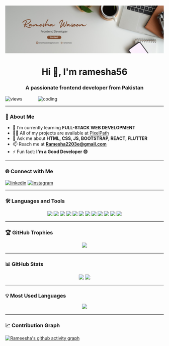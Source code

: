 ![logo](https://github.com/ramesha56/ramesha56/blob/main/rameesha%20banner.jpg)

<h1 align="center">Hi 👋, I'm ramesha56</h1>
<h3 align="center">A passionate frontend developer from Pakistan</h3>

<img align="right" alt="coding" width="400" src="https://media2.giphy.com/media/8cOxX1LONZpjpqlRxR/giphy.gif">

<p align="left"> <img src="https://komarev.com/ghpvc/?username=ramesha56&label=Profile%20views&color=0e75b6&style=flat" alt="views" /> </p>

---

### 🌱 About Me
- 🌱 I’m currently learning **FULL-STACK WEB DEVELOPMENT**  
- 👨‍💻 All of my projects are available at [PixelPath](https://ramesha56.github.io/PixelPath/)  
- 💬 Ask me about **HTML, CSS, JS, BOOTSTRAP, REACT, FLUTTER**  
- 📫 Reach me at **Ramesha2203e@gmail.com**  
- ⚡ Fun fact: **I'm a Good Developer 😎**  

---

### 🌐 Connect with Me
<p align="left">
<a href="https://www.linkedin.com/in/ramesha-waseem-ul-haq-65b1a6256/" target="blank"><img align="center" src="https://raw.githubusercontent.com/rahuldkjain/github-profile-readme-generator/master/src/images/icons/Social/linked-in-alt.svg" alt="linkedin" height="30" width="40" /></a>
<a href="https://instagram.com/coding_with_ramesha" target="blank"><img align="center" src="https://raw.githubusercontent.com/rahuldkjain/github-profile-readme-generator/master/src/images/icons/Social/instagram.svg" alt="instagram" height="30" width="40" /></a>
</p>

---

### 🛠️ Languages and Tools  

<p align="center">
  <a href="https://html.com/" target="_blank"><img src="https://skillicons.dev/icons?i=html" height="60"/></a>
  <a href="https://www.w3schools.com/css/" target="_blank"><img src="https://skillicons.dev/icons?i=css" height="60"/></a>
  <a href="https://getbootstrap.com" target="_blank"><img src="https://skillicons.dev/icons?i=bootstrap" height="60"/></a>
  <a href="https://javascript.com/" target="_blank"><img src="https://skillicons.dev/icons?i=js" height="60"/></a>
  <a href="https://reactjs.org/" target="_blank"><img src="https://skillicons.dev/icons?i=react" height="60"/></a>
  <a href="https://flutter.dev/" target="_blank"><img src="https://skillicons.dev/icons?i=flutter" height="60"/></a>
  <a href="https://nodejs.org" target="_blank"><img src="https://skillicons.dev/icons?i=nodejs" height="60"/></a>
  <a href="https://mongodb.com" target="_blank"><img src="https://skillicons.dev/icons?i=mongodb" height="60"/></a>
  <a href="https://git-scm.com" target="_blank"><img src="https://skillicons.dev/icons?i=git" height="60"/></a>
  <a href="https://github.com" target="_blank"><img src="https://skillicons.dev/icons?i=github" height="60"/></a>
  <a href="https://figma.com" target="_blank"><img src="https://skillicons.dev/icons?i=figma" height="60"/></a>
  <a href="https://code.visualstudio.com/" target="_blank"><img src="https://skillicons.dev/icons?i=vscode" height="60"/></a>
</p>


---

### 🏆 GitHub Trophies
<p align="center">
  <img src="https://github-profile-trophy.vercel.app/?username=ramesha56&theme=radical&no-frame=false&no-bg=false&margin-w=15" />
</p>

---

### 📊 GitHub Stats
<p align="center">
  <img src="https://github-readme-stats.vercel.app/api?username=ramesha56&show_icons=true&theme=radical" height="180"/>
  <img src="https://github-readme-streak-stats.herokuapp.com/?user=ramesha56&theme=radical" height="180"/>
</p>

---

### 💡 Most Used Languages
<p align="center">
  <img src="https://github-readme-stats.vercel.app/api/top-langs/?username=ramesha56&layout=compact&theme=radical" height="180"/>
</p>

---

### 📈 Contribution Graph
[![Rameesha's github activity graph](https://github-readme-activity-graph.vercel.app/graph?username=ramesha56&theme=radical)](https://github.com/ashutosh00710/github-readme-activity-graph)
